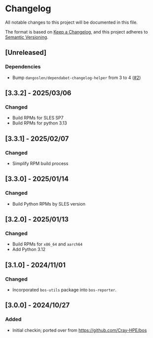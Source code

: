 # Changelog

All notable changes to this project will be documented in this file.

The format is based on [Keep a Changelog](https://keepachangelog.com/en/1.0.0/),
and this project adheres to [Semantic Versioning](https://semver.org/spec/v2.0.0.html).

## [Unreleased]

### Dependencies

- Bump `dangoslen/dependabot-changelog-helper` from 3 to 4 ([#2](https://github.com/Cray-HPE/bos-reporter/pull/2))

## [3.3.2] - 2025/03/06

### Changed

- Build RPMs for SLES SP7
- Build RPMs for python 3.13

## [3.3.1] - 2025/02/07

### Changed

- Simplify RPM build process

## [3.3.0] - 2025/01/14

### Changed

- Build Python RPMs by SLES version

## [3.2.0] - 2025/01/13

### Changed

- Build RPMs for `x86_64` and `aarch64`
- Add Python 3.12

## [3.1.0] - 2024/11/01

### Changed

- Incorporated `bos-utils` package into `bos-reporter`.

## [3.0.0] - 2024/10/27

### Added

- Initial checkin; ported over from https://github.com/Cray-HPE/bos
